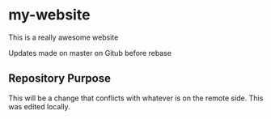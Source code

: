 # my-website

This is a really awesome website

Updates made on master on Gitub before rebase

## Repository Purpose

This will be a change that conflicts
with whatever is on the remote side.
This was edited locally.